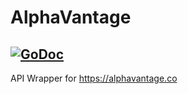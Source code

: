 # AlphaVantage
[![GoDoc](https://godoc.org/github.com/t94j0/alphavantage?status.svg)](https://godoc.org/github.com/t94j0/alphavantage)
---

API Wrapper for https://alphavantage.co
